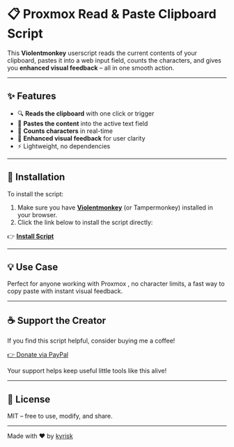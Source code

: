 # 📋 Proxmox Read & Paste Clipboard Script

This **Violentmonkey** userscript reads the current contents of your clipboard, pastes it into a web input field, counts the characters, and gives you **enhanced visual feedback** – all in one smooth action.

---

## ✨ Features

- 🔍 **Reads the clipboard** with one click or trigger
- 📝 **Pastes the content** into the active text field
- 🔢 **Counts characters** in real-time
- 🎨 **Enhanced visual feedback** for user clarity
- ⚡ Lightweight, no dependencies

---

## 🚀 Installation

To install the script:

1. Make sure you have **[Violentmonkey](https://violentmonkey.github.io/)** (or Tampermonkey) installed in your browser.
2. Click the link below to install the script directly:

👉 **[Install Script](https://github.com/wolfyrion/ProxmoxNoVnc/blob/main/proxmoxnovnc.user.js)**


---

## 💡 Use Case

Perfect for anyone working with Proxmox , no character limits, a fast way to copy  paste with instant visual feedback.

---

## ☕ Support the Creator

If you find this script helpful, consider buying me a coffee!

[👉 Donate via PayPal](https://www.paypal.com/donate?business=kyrisk@gmail.com)


Your support helps keep useful little tools like this alive!

---

## 📄 License

MIT – free to use, modify, and share.

---

Made with ❤️ by [kyrisk](mailto:kyrisk@gmail.com)
